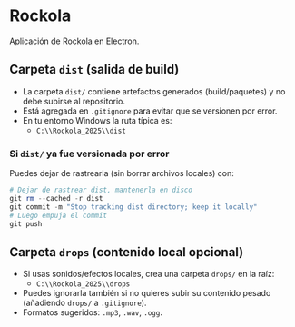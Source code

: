 # Rockola

Aplicación de Rockola en Electron.

## Carpeta `dist` (salida de build)

- La carpeta `dist/` contiene artefactos generados (build/paquetes) y no debe subirse al repositorio.
- Está agregada en `.gitignore` para evitar que se versionen por error.
- En tu entorno Windows la ruta típica es:
  - `C:\\Rockola_2025\\dist`

### Si `dist/` ya fue versionada por error
Puedes dejar de rastrearla (sin borrar archivos locales) con:

```powershell
# Dejar de rastrear dist, mantenerla en disco
git rm --cached -r dist
git commit -m "Stop tracking dist directory; keep it locally"
# Luego empuja el commit
git push
```

## Carpeta `drops` (contenido local opcional)

- Si usas sonidos/efectos locales, crea una carpeta `drops/` en la raíz:
  - `C:\\Rockola_2025\\drops`
- Puedes ignorarla también si no quieres subir su contenido pesado (añadiendo `drops/` a `.gitignore`).
- Formatos sugeridos: `.mp3`, `.wav`, `.ogg`.

